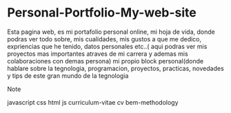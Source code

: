 # Personal-Portfolio-My-web-site
Esta pagina web, es mi portafolio personal online, mi hoja de vida, donde podras ver todo sobre, mis cualidades, mis gustos a que me dedico, expriencias que he tenido, datos personales etc..( aqui podras ver mis proyectos mas importantes atraves de mi carrera y ademas mis colaboraciones con demas persona) mi propio block personal(donde hablare sobre la tegnologia, programacion, proyectos, practicas, novedades y tips de este gran mundo de la tegnologia

> [!Note]
>javascript css html js curriculum-vitae cv bem-methodology
